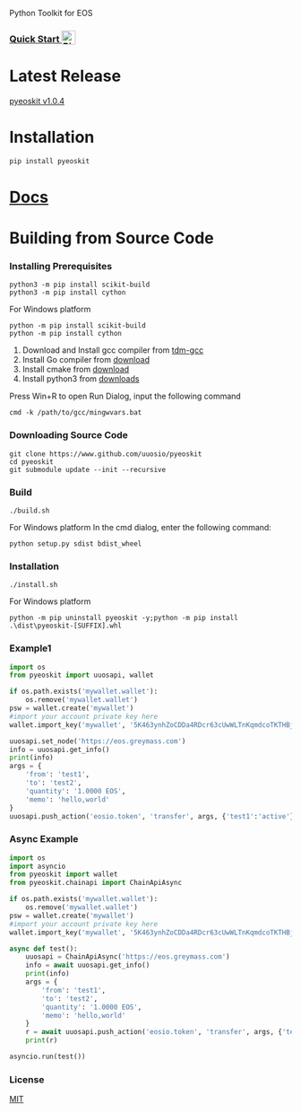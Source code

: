 Python Toolkit for EOS

<h3>
  <a
    target="_blank"
    href="https://mybinder.org/v2/gh/uuosio/UUOSKit/master?filepath=notebooks%2Fhelloworld.ipynb"
  >
    Quick Start
    <img alt="Binder" valign="bottom" height="25px"
    src="https://mybinder.org/badge_logo.svg"
    />
  </a>
</h3>

# Latest Release

[pyeoskit v1.0.4](https://github.com/learnforpractice/pyeoskit/releases)

# Installation

```bash
pip install pyeoskit
```

# [Docs](https://uuosio.github.io/UUOSKit)

# Building from Source Code

### Installing Prerequisites

```
python3 -m pip install scikit-build
python3 -m pip install cython
```

For Windows platform

```
python -m pip install scikit-build
python -m pip install cython
```

1. Download and Install gcc compiler from [tdm-gcc](https://jmeubank.github.io/tdm-gcc)
2. Install Go compiler from [download](https://golang.org/doc/install#download)
3. Install cmake from [download](https://cmake.org/download)
4. Install python3 from [downloads](https://www.python.org/downloads/windows/)

Press Win+R to open Run Dialog, input the following command
```
cmd -k /path/to/gcc/mingwvars.bat
```

### Downloading Source Code

```
git clone https://www.github.com/uuosio/pyeoskit
cd pyeoskit
git submodule update --init --recursive
```

### Build
```
./build.sh
```

For Windows platform
In the cmd dialog, enter the following command:
```
python setup.py sdist bdist_wheel
```

### Installation

```
./install.sh
```

For Windows platform
```
python -m pip uninstall pyeoskit -y;python -m pip install .\dist\pyeoskit-[SUFFIX].whl
```

### Example1
```python
import os
from pyeoskit import uuosapi, wallet

if os.path.exists('mywallet.wallet'):
    os.remove('mywallet.wallet')
psw = wallet.create('mywallet')
#import your account private key here
wallet.import_key('mywallet', '5K463ynhZoCDDa4RDcr63cUwWLTnKqmdcoTKTHBjqoKfv4u5V7p')

uuosapi.set_node('https://eos.greymass.com')
info = uuosapi.get_info()
print(info)
args = {
    'from': 'test1',
    'to': 'test2',
    'quantity': '1.0000 EOS',
    'memo': 'hello,world'
}
uuosapi.push_action('eosio.token', 'transfer', args, {'test1':'active'})
```

### Async Example
```python
import os
import asyncio
from pyeoskit import wallet
from pyeoskit.chainapi import ChainApiAsync

if os.path.exists('mywallet.wallet'):
    os.remove('mywallet.wallet')
psw = wallet.create('mywallet')
#import your account private key here
wallet.import_key('mywallet', '5K463ynhZoCDDa4RDcr63cUwWLTnKqmdcoTKTHBjqoKfv4u5V7p')

async def test():
    uuosapi = ChainApiAsync('https://eos.greymass.com')
    info = await uuosapi.get_info()
    print(info)
    args = {
        'from': 'test1',
        'to': 'test2',
        'quantity': '1.0000 EOS',
        'memo': 'hello,world'
    }
    r = await uuosapi.push_action('eosio.token', 'transfer', args, {'test1':'active'})
    print(r)

asyncio.run(test())
```

### License
[MIT](./LICENSE)
